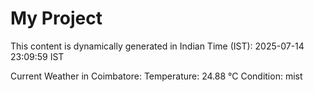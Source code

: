 # My Project

This content is dynamically generated in Indian Time (IST): 2025-07-14 23:09:59 IST


Current Weather in Coimbatore:
Temperature: 24.88 °C
Condition: mist
